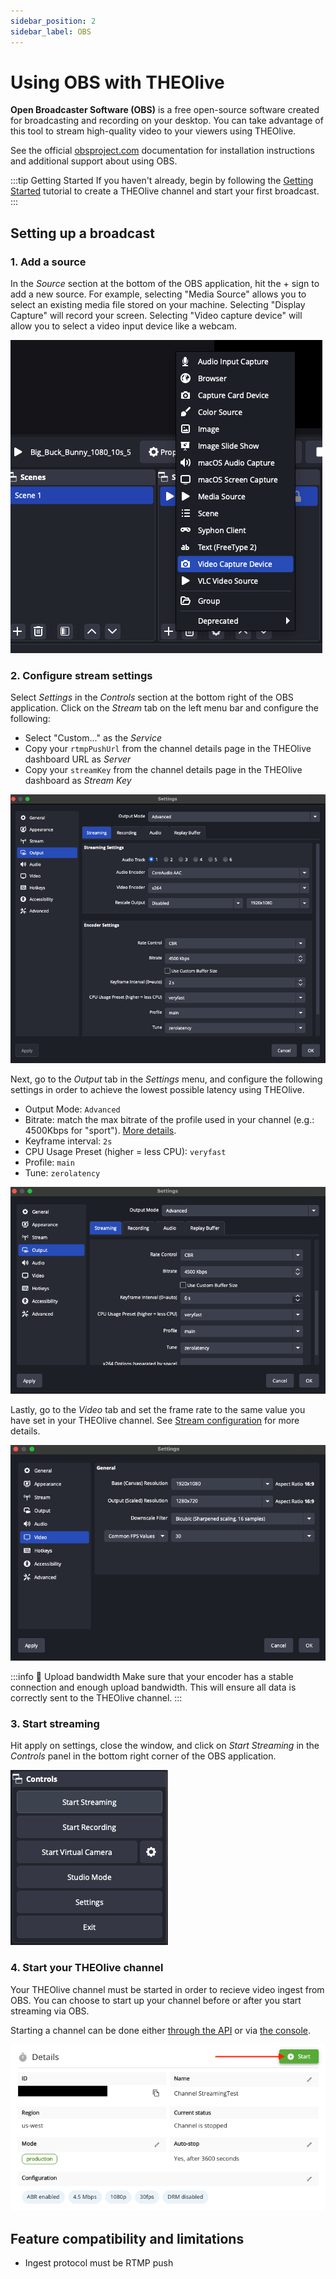 ```yaml
---
sidebar_position: 2
sidebar_label: OBS
---
```


# Using OBS with THEOlive

**Open Broadcaster Software (OBS)** is a free open-source software created for broadcasting and recording on your desktop. You can take advantage of this tool to stream high-quality video to your viewers using THEOlive.

See the official [obsproject.com](https://obsproject.com) documentation for installation instructions and additional support about using OBS.

:::tip Getting Started
If you haven't already, begin by following the [Getting Started](/theolive/getting-started.mdx) tutorial to create a THEOlive channel and start your first broadcast.
:::

## Setting up a broadcast

### 1. Add a source

In the _Source_ section at the bottom of the OBS application, hit the + sign to add a new source. For example, selecting "Media Source" allows you to select an existing media file stored on your machine. Selecting "Display Capture" will record your screen. Selecting "Video capture device" will allow you to select a video input device like a webcam.

![Selecting a source](../../assets/img/obssource.png)

### 2. Configure stream settings

Select _Settings_ in the _Controls_ section at the bottom right of the OBS application. Click on the _Stream_ tab on the left menu bar and configure the following:

- Select "Custom..." as the _Service_
- Copy your `rtmpPushUrl` from the channel details page in the THEOlive dashboard URL as _Server_
- Copy your `streamKey` from the channel details page in the THEOlive dashboard as _Stream Key_

![Defining stream settings](../../assets/img/obsoutputsettings.png)

Next, go to the _Output_ tab in the _Settings_ menu, and configure the following settings in order to achieve the lowest possible latency using THEOlive.

- Output Mode: `Advanced`
- Bitrate: match the max bitrate of the profile used in your channel (e.g.: 4500Kbps for "sport"). [More details](../stream-configuration.mdx).
- Keyframe interval: `2s`
- CPU Usage Preset (higher = less CPU): `veryfast`
- Profile: `main`
- Tune: `zerolatency`

![Defining output settings](../../assets/img/obsoutput.png)

Lastly, go to the _Video_ tab and set the frame rate to the same value you have set in your THEOlive channel. See [Stream configuration](../stream-configuration.mdx) for more details.

![Defining output settings](../../assets/img/obsfps.png)

:::info 🚧 Upload bandwidth
Make sure that your encoder has a stable connection and enough upload bandwidth. This will ensure all data is correctly sent to the THEOlive channel.
:::

### 3. Start streaming

Hit apply on settings, close the window, and click on _Start Streaming_ in the _Controls_ panel in the bottom right corner of the OBS application.

![Start streaming your video content](../../assets/img/obsstartstreaming.png)

### 4. Start your THEOlive channel

Your THEOlive channel must be started in order to recieve video ingest from OBS. You can choose to start up your channel before or after you start streaming via OBS.

Starting a channel can be done either [through the API](pathname:///docs.optiview.dolby.com/theolive/api/channels/start-channel/) or via [the console](https://console.theo.live/).

![Start your channel](../../assets/img/consolechannelstart.png)

## Feature compatibility and limitations

- Ingest protocol must be RTMP push
